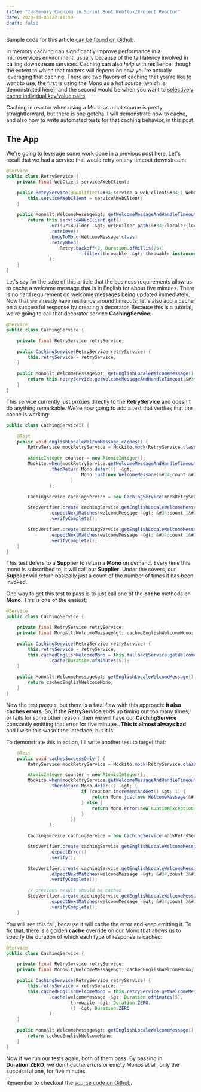 ```yaml
---
title: "In-Memory Caching in Sprint Boot Webflux/Project Reactor"
date: 2020-10-03T22:41:59
draft: false
---
```


Sample code for this article [can be found on Github](https://github.com/nfisher23/reactive-programming-webflux/tree/master/api-calls-and-resilience).

In memory caching can significantly improve performance in a microservices environment, usually because of the tail latency involved in calling downstream services. Caching can also _help_ with resilience, though the extent to which that matters will depend on how you&#39;re actually leveraging that caching. There are two flavors of caching that you&#39;re like to want to use, the first is using the Mono as a hot source \[which is demonstrated here\], and the second would be when you want to [selectively cache individual key/value pairs](https://nickolasfisher.com/blog/How-to-use-Caffeine-Caches-Effectively-in-Spring-Boot-Webflux).

Caching in reactor when using a Mono as a hot source is pretty straightforward, but there is one gotcha. I will demonstrate how to cache, and also how to write automated tests for that caching behavior, in this post.

## The App

We&#39;re going to leverage some work done in a previous post here. Let&#39;s recall that we had a service that would retry on any timeout downstream:

```java
@Service
public class RetryService {
    private final WebClient serviceAWebClient;

    public RetryService(@Qualifier(&#34;service-a-web-client&#34;) WebClient serviceAWebClient) {
        this.serviceAWebClient = serviceAWebClient;
    }

    public Mono&lt;WelcomeMessage&gt; getWelcomeMessageAndHandleTimeout(String locale) {
        return this.serviceAWebClient.get()
                .uri(uriBuilder -&gt; uriBuilder.path(&#34;/locale/{locale}/message&#34;).build(locale))
                .retrieve()
                .bodyToMono(WelcomeMessage.class)
                .retryWhen(
                    Retry.backoff(2, Duration.ofMillis(25))
                            .filter(throwable -&gt; throwable instanceof TimeoutException)
                );
    }
}

```

Let&#39;s say for the sake of this article that the business requirements allow us to cache a welcome message that is in English for about five minutes. There is no hard requirement on welcome messages being updated immediately. Now that we already have resilience around timeouts, let&#39;s also add a cache on a successful response by creating a decorator. Because this is a tutorial, we&#39;re going to call that decorator service **CachingService**:

```java
@Service
public class CachingService {

    private final RetryService retryService;

    public CachingService(RetryService retryService) {
        this.retryService = retryService;
    }

    public Mono&lt;WelcomeMessage&gt; getEnglishLocaleWelcomeMessage() {
        return this.retryService.getWelcomeMessageAndHandleTimeout(&#34;en_US&#34;);
    }
}

```

This service currently just proxies directly to the **RetryService** and doesn&#39;t do anything remarkable. We&#39;re now going to add a test that verifies that the cache is working:

```java
public class CachingServiceIT {

    @Test
    public void englishLocaleWelcomMessage_caches() {
        RetryService mockRetryService = Mockito.mock(RetryService.class);

        AtomicInteger counter = new AtomicInteger();
        Mockito.when(mockRetryService.getWelcomeMessageAndHandleTimeout(&#34;en_US&#34;))
                .thenReturn(Mono.defer(() -&gt;
                            Mono.just(new WelcomeMessage(&#34;count &#34; &#43; counter.incrementAndGet()))
                        )
                );

        CachingService cachingService = new CachingService(mockRetryService);

        StepVerifier.create(cachingService.getEnglishLocaleWelcomeMessage())
                .expectNextMatches(welcomeMessage -&gt; &#34;count 1&#34;.equals(welcomeMessage.getMessage()))
                .verifyComplete();

        StepVerifier.create(cachingService.getEnglishLocaleWelcomeMessage())
                .expectNextMatches(welcomeMessage -&gt; &#34;count 1&#34;.equals(welcomeMessage.getMessage()))
                .verifyComplete();
    }
}

```

This test defers to a **Supplier** to return a **Mono** on demand. Every time this mono is subscribed to, it will call our **Supplier**. Under the covers, our **Supplier** will return basically just a count of the number of times it has been invoked.

One way to get this test to pass is to just call one of the **cache** methods on **Mono**. This is one of the easiest:

```java
@Service
public class CachingService {

    private final RetryService retryService;
    private final Mono&lt;WelcomeMessage&gt; cachedEnglishWelcomeMono;

    public CachingService(RetryService retryService) {
        this.retryService = retryService;
        this.cachedEnglishWelcomeMono = this.fallbackService.getWelcomeMessageAndHandleTimeout(&#34;en_US&#34;)
                .cache(Duration.ofMinutes(5));
    }

    public Mono&lt;WelcomeMessage&gt; getEnglishLocaleWelcomeMessage() {
        return cachedEnglishWelcomeMono;
    }
}

```

Now the test passes, but there is a fatal flaw with this approach: **it also caches errors**. So, if the **RetryService** ends up timing out too many times, or fails for some other reason, then we will have our **CachingService** constantly emitting that error for five minutes. **This is almost always bad** and I wish this wasn&#39;t the interface, but it is.

To demonstrate this in action, I&#39;ll write another test to target that:

```java
    @Test
    public void cachesSuccessOnly() {
        RetryService mockRetryService = Mockito.mock(RetryService.class);

        AtomicInteger counter = new AtomicInteger();
        Mockito.when(mockRetryService.getWelcomeMessageAndHandleTimeout(&#34;en_US&#34;))
                .thenReturn(Mono.defer(() -&gt; {
                            if (counter.incrementAndGet() &gt; 1) {
                                return Mono.just(new WelcomeMessage(&#34;count &#34; &#43; counter.get()));
                            } else {
                                return Mono.error(new RuntimeException());
                            }
                        })
                );

        CachingService cachingService = new CachingService(mockRetryService);

        StepVerifier.create(cachingService.getEnglishLocaleWelcomeMessage())
                .expectError()
                .verify();

        StepVerifier.create(cachingService.getEnglishLocaleWelcomeMessage())
                .expectNextMatches(welcomeMessage -&gt; &#34;count 2&#34;.equals(welcomeMessage.getMessage()))
                .verifyComplete();

        // previous result should be cached
        StepVerifier.create(cachingService.getEnglishLocaleWelcomeMessage())
                .expectNextMatches(welcomeMessage -&gt; &#34;count 2&#34;.equals(welcomeMessage.getMessage()))
                .verifyComplete();
    }

```

You will see this fail, because it will cache the error and keep emitting it. To fix that, there is a golden **cache** override on our Mono that allows us to specify the duration of which each type of response is cached:

```java
@Service
public class CachingService {

    private final RetryService retryService;
    private final Mono&lt;WelcomeMessage&gt; cachedEnglishWelcomeMono;

    public CachingService(RetryService retryService) {
        this.retryService = retryService;
        this.cachedEnglishWelcomeMono = this.retryService.getWelcomeMessageAndHandleTimeout(&#34;en_US&#34;)
                .cache(welcomeMessage -&gt; Duration.ofMinutes(5),
                        throwable -&gt; Duration.ZERO,
                        () -&gt; Duration.ZERO
                );
    }

    public Mono&lt;WelcomeMessage&gt; getEnglishLocaleWelcomeMessage() {
        return cachedEnglishWelcomeMono;
    }
}

```

Now if we run our tests again, both of them pass. By passing in **Duration.ZERO**, we don&#39;t cache errors or empty Monos at all, only the successful one, for five minutes.

Remember to checkout the [source code on Github](https://github.com/nfisher23/reactive-programming-webflux/tree/master/api-calls-and-resilience).
